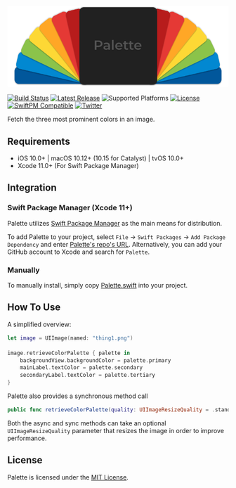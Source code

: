 <p align="center" >
  <img src="Palette.png" title="Palette Logo" float=left>
</p>

[![Build Status](https://travis-ci.com/Shade-Zepheri/Palette.svg?branch=master)](https://travis-ci.com/Shade-Zepheri/Palette)
[![Latest Release](https://img.shields.io/github/v/release/Shade-Zepheri/Palette?sort=semver)](https://github.com/Shade-Zepheri/Palette/releases/latest)
![Supported Platforms](https://img.shields.io/badge/platform-iOS%20%7C%20macOS%20%7C%20tvOS-red)
[![License](https://img.shields.io/github/license/Shade-Zepheri/Palette?color=black)](LICENSE)
[![SwiftPM Compatible](https://img.shields.io/badge/SwiftPM-compatible-orange)](https://swift.org/package-manager/)
[![Twitter](https://img.shields.io/badge/twitter-%40alfonso__gonzo-9cf)](https://twitter.com/alfonso_gonzo)

Fetch the three most prominent colors in an image.

## Requirements

- iOS 10.0+ | macOS 10.12+ (10.15 for Catalyst) | tvOS 10.0+
- Xcode 11.0+ (For Swift Package Manager)

## Integration

### Swift Package Manager (Xcode 11+)

Palette utilizes [Swift Package Manager](https://swift.org/package-manager/) as the main means for distribution.

To add Palette to your project, select `File` -> `Swift Packages` -> `Add Package Dependency` and enter [Palette's repo's URL](https://github.com/Shade-Zepheri/Palette.git). Alternatively, you can add your GitHub account to Xcode and search for `Palette`.

### Manually

To manually install, simply copy [Palette.swift](Sources/Palette/Palette.swift) into your project.

## How To Use

A simplified overview:
```swift
let image = UIImage(named: "thing1.png")

image.retrieveColorPalette { palette in
    backgroundView.backgroundColor = palette.primary
    mainLabel.textColor = palette.secondary
    secondaryLabel.textColor = palette.tertiary
}
```

Palette also provides a synchronous method call
```swift
public func retrieveColorPalette(quality: UIImageResizeQuality = .standard) -> UIImageColorPalette?
```

Both the async and sync methods can take an optional `UIImageResizeQuality` parameter that resizes the image in order to improve performance.

## License

Palette is licensed under the [MIT License](LICENSE).
